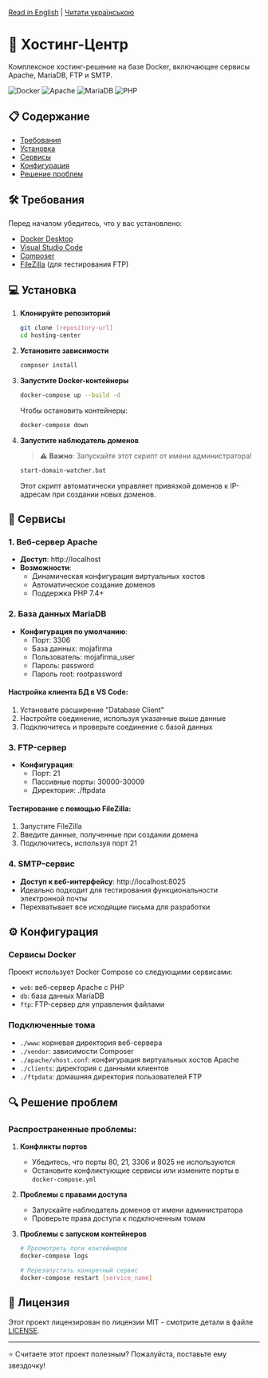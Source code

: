 [Read in English](README.md) | [Читати українською](README.uk.md)

# 🚀 Хостинг-Центр

Комплексное хостинг-решение на базе Docker, включающее сервисы Apache, MariaDB, FTP и SMTP.

![Docker](https://img.shields.io/badge/Docker-2496ED?style=for-the-badge&logo=docker&logoColor=white)
![Apache](https://img.shields.io/badge/Apache-D22128?style=for-the-badge&logo=Apache&logoColor=white)
![MariaDB](https://img.shields.io/badge/MariaDB-003545?style=for-the-badge&logo=mariadb&logoColor=white)
![PHP](https://img.shields.io/badge/PHP-777BB4?style=for-the-badge&logo=php&logoColor=white)

## 📋 Содержание
- [Требования](#требования)
- [Установка](#установка)
- [Сервисы](#сервисы)
- [Конфигурация](#конфигурация)
- [Решение проблем](#решение-проблем)

## 🛠 Требования

Перед началом убедитесь, что у вас установлено:
- [Docker Desktop](https://www.docker.com/products/docker-desktop/)
- [Visual Studio Code](https://code.visualstudio.com/)
- [Composer](https://getcomposer.org/)
- [FileZilla](https://filezilla-project.org/) (для тестирования FTP)

## 💻 Установка

1. **Клонируйте репозиторий**
   ```bash
   git clone [repository-url]
   cd hosting-center
   ```

2. **Установите зависимости**
   ```bash
   composer install
   ```

3. **Запустите Docker-контейнеры**
   ```bash
   docker-compose up --build -d
   ```
   Чтобы остановить контейнеры:
   ```bash
   docker-compose down
   ```

4. **Запустите наблюдатель доменов**
   > ⚠️ **Важно**: Запускайте этот скрипт от имени администратора!
   ```bash
   start-domain-watcher.bat
   ```
   Этот скрипт автоматически управляет привязкой доменов к IP-адресам при создании новых доменов.

## 🔧 Сервисы

### 1. Веб-сервер Apache
- **Доступ**: http://localhost
- **Возможности**:
  - Динамическая конфигурация виртуальных хостов
  - Автоматическое создание доменов
  - Поддержка PHP 7.4+

### 2. База данных MariaDB
- **Конфигурация по умолчанию**:
  - Порт: 3306
  - База данных: mojafirma
  - Пользователь: mojafirma_user
  - Пароль: password
  - Пароль root: rootpassword

#### Настройка клиента БД в VS Code:
1. Установите расширение "Database Client"
2. Настройте соединение, используя указанные выше данные
3. Подключитесь и проверьте соединение с базой данных

### 3. FTP-сервер
- **Конфигурация**:
  - Порт: 21
  - Пассивные порты: 30000-30009
  - Директория: ./ftpdata

#### Тестирование с помощью FileZilla:
1. Запустите FileZilla
2. Введите данные, полученные при создании домена
3. Подключитесь, используя порт 21

### 4. SMTP-сервис
- **Доступ к веб-интерфейсу**: http://localhost:8025
- Идеально подходит для тестирования функциональности электронной почты
- Перехватывает все исходящие письма для разработки

## ⚙️ Конфигурация

### Сервисы Docker
Проект использует Docker Compose со следующими сервисами:
- `web`: веб-сервер Apache с PHP
- `db`: база данных MariaDB
- `ftp`: FTP-сервер для управления файлами

### Подключенные тома
- `./www`: корневая директория веб-сервера
- `./vendor`: зависимости Composer
- `./apache/vhost.conf`: конфигурация виртуальных хостов Apache
- `./clients`: директория с данными клиентов
- `./ftpdata`: домашняя директория пользователей FTP

## 🔍 Решение проблем

### Распространенные проблемы:
1. **Конфликты портов**
   - Убедитесь, что порты 80, 21, 3306 и 8025 не используются
   - Остановите конфликтующие сервисы или измените порты в `docker-compose.yml`

2. **Проблемы с правами доступа**
   - Запускайте наблюдатель доменов от имени администратора
   - Проверьте права доступа к подключенным томам

3. **Проблемы с запуском контейнеров**
   ```bash
   # Просмотреть логи контейнеров
   docker-compose logs
   
   # Перезапустить конкретный сервис
   docker-compose restart [service_name]
   ```

## 📝 Лицензия

Этот проект лицензирован по лицензии MIT - смотрите детали в файле [LICENSE](LICENSE).

---
⭐ Считаете этот проект полезным? Пожалуйста, поставьте ему звездочку!

